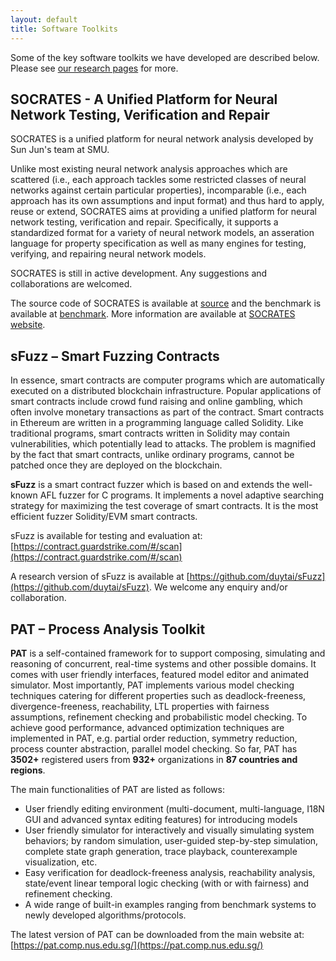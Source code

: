 ```yaml
---
layout: default
title: Software Toolkits
---
```


Some of the key software toolkits we have developed are described below. Please see [our research pages](/research.html) for more.

## <a name="socrates"></a>SOCRATES - A Unified Platform for Neural Network Testing, Verification and Repair

SOCRATES is a unified platform for neural network analysis developed by Sun Jun's team at SMU.

Unlike most existing neural network analysis approaches which are scattered (i.e., each approach tackles some restricted classes of neural networks against certain particular properties), incomparable (i.e., each approach has its own assumptions and input format) and thus hard to apply, reuse or extend, SOCRATES aims at providing a unified platform for neural network testing, verification and repair. Specifically, it supports a standardized format for a variety of neural network models, an asseration language for property specification as well as many engines for testing, verifying, and repairing neural network models.

SOCRATES is still in active development. Any suggestions and collaborations are welcomed.

The source code of SOCRATES is available at [source](https://github.com/longph1989/Socrates) and the benchmark is available at [benchmark](https://figshare.com/s/f2c4959b59cf32da4891). More information are available at [SOCRATES website](https://socrates4nn.github.io/).

## <a name="sfuzz"></a>sFuzz – Smart Fuzzing Contracts

In essence, smart contracts are computer programs which are automatically executed on a distributed blockchain infrastructure. Popular applications of smart contracts include crowd fund raising and online gambling, which often involve monetary transactions as part of the contract. Smart contracts in Ethereum are written in a programming language called Solidity. Like traditional programs, smart contracts written in Solidity may contain vulnerabilities, which potentially lead to attacks. The problem is magnified by the fact that smart contracts, unlike ordinary programs, cannot be patched once they are deployed on the blockchain.

**sFuzz** is a smart contract fuzzer which is based on and extends the well-known AFL fuzzer for C programs. It implements a novel adaptive searching strategy for maximizing the test coverage of smart contracts. It is the most efficient fuzzer Solidity/EVM smart contracts.

sFuzz is available for testing and evaluation at: [https://contract.guardstrike.com/#/scan](https://contract.guardstrike.com/#/scan)

A research version of sFuzz is available at [https://github.com/duytai/sFuzz](https://github.com/duytai/sFuzz). We welcome any enquiry and/or collaboration.

## <a name="pat"></a>PAT – Process Analysis Toolkit

**PAT** is a self-contained framework for to support composing, simulating and reasoning of concurrent, real-time systems and other possible domains. It comes with user friendly interfaces, featured model editor and animated simulator. Most importantly, PAT implements various model checking techniques catering for different properties such as deadlock-freeness, divergence-freeness, reachability, LTL properties with fairness assumptions, refinement checking and probabilistic model checking. To achieve good performance, advanced optimization techniques are implemented in PAT, e.g. partial order reduction, symmetry reduction, process counter abstraction, parallel model checking. So far, PAT has **3502+** registered users from **932+** organizations in **87 countries and regions**.

The main functionalities of PAT are listed as follows:

- User friendly editing environment (multi-document, multi-language, I18N GUI and advanced syntax editing features) for introducing models
- User friendly simulator for interactively and visually simulating system behaviors; by random simulation, user-guided step-by-step simulation, complete state graph generation, trace playback, counterexample visualization, etc.
- Easy verification for deadlock-freeness analysis, reachability analysis, state/event linear temporal logic checking (with or with fairness) and refinement checking.
- A wide range of built-in examples ranging from benchmark systems to newly developed algorithms/protocols.

The latest version of PAT can be downloaded from the main website at: [https://pat.comp.nus.edu.sg/](https://pat.comp.nus.edu.sg/)
